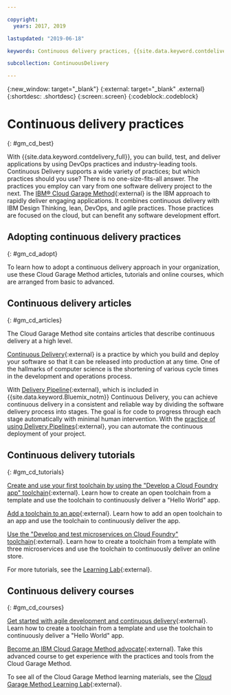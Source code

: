 ```yaml
---

copyright:
  years: 2017, 2019

lastupdated: "2019-06-18"

keywords: Continuous delivery practices, {{site.data.keyword.contdelivery_full}}, IBM Cloud Garage Method

subcollection: ContinuousDelivery

---
```

<!-- Copyright info at top of file: REQUIRED
    The copyright info is YAML content that must occur at the top of the MD file, before attributes are listed.
    It must be surrounded by 3 dashes.
    The value "years" can contain just one year or a two years separated by a comma. (years: 2014, 2016)
    Indentation as per the previous template must be preserved.
-->

{:new_window: target="_blank"}
{:external: target="_blank" .external}
{:shortdesc: .shortdesc}
{:screen:.screen}
{:codeblock:.codeblock}

# Continuous delivery practices
{: #gm_cd_best}



With {{site.data.keyword.contdelivery_full}}, you can build, test, and deliver applications by using DevOps practices and industry-leading tools. Continuous Delivery supports a wide variety of practices; but which practices should you use? There is no one-size-fits-all answer. The practices you employ can vary from one software delivery project to the next.  The [IBM&reg; Cloud Garage Method](https://www.ibm.com/cloud/garage){:external} is the IBM approach to rapidly deliver engaging applications. It combines continuous delivery with IBM Design Thinking, lean, DevOps, and agile practices. Those practices are focused on the cloud, but can benefit any software development effort.


## Adopting continuous delivery practices
{: #gm_cd_adopt}

To learn how to adopt a continuous delivery approach in your organization, use these Cloud Garage Method articles, tutorials and online courses, which are arranged from basic to advanced.

## Continuous delivery articles
{: #gm_cd_articles}

The Cloud Garage Method site contains articles that describe continuous delivery at a high level.

[Continuous Delivery](https://www.ibm.com/cloud/garage/content/deliver/practice_continuous_delivery/){:external} is a practice by which you build and deploy your software so that it can be released into production at any time. One of the hallmarks of computer science is the shortening of various cycle times in the development and operations process.

With [Delivery Pipeline](https://www.ibm.com/cloud/garage/content/deliver/tool_delivery_pipeline/){:external}, which is included in {{site.data.keyword.Bluemix_notm}} Continuous Delivery, you can achieve continuous delivery in a consistent and reliable way by dividing the software delivery process into stages. The goal is for code to progress through each stage automatically with minimal human intervention. With the [practice of using Delivery Pipelines](https://www.ibm.com/cloud/garage/content/deliver/practice_delivery_pipeline/){:external}, you can automate the continuous deployment of your project.

## Continuous delivery tutorials
{: #gm_cd_tutorials}

[Create and use your first toolchain by using the "Develop a Cloud Foundry app" toolchain](https://www.ibm.com/cloud/garage/tutorials/introduce-develop-cloud-foundry-app-toolchain){:external}. Learn how to create an open toolchain from a template and use the toolchain to continuously deliver a "Hello World" app.

[Add a toolchain to an app](https://www.ibm.com/cloud/garage/tutorials/add-a-toolchain-to-an-app?task=2){:external}. Learn how to add an open toolchain to an app and use the toolchain to continuously deliver the app.

[Use the "Develop and test microservices on Cloud Foundry" toolchain](https://www.ibm.com/cloud/garage/tutorials/use-develop-test-microservices-on-cloud-foundry-toolchain){:external}. Learn how to create a toolchain from a template with three microservices and use the toolchain to continuously deliver an online store.

For more tutorials, see the [Learning Lab](https://www.ibm.com/cloud/garage/category/courses){:external}.

## Continuous delivery courses
{: #gm_cd_courses}

[Get started with agile development and continuous delivery](https://www.ibm.com/cloud/garage/content/course/get_started_agile_cd){:external}. Learn how to create a toolchain from a template and use the toolchain to continuously deliver a "Hello World" app.

[Become an IBM Cloud Garage Method advocate](https://www.ibm.com/cloud/garage/content/course/gm_advocate){:external}. Take this advanced course to get experience with the practices and tools from the Cloud Garage Method.

To see all of the Cloud Garage Method learning materials, see the [Cloud Garage Method Learning Lab](https://www.ibm.com/cloud/garage/category/courses){:external}.

